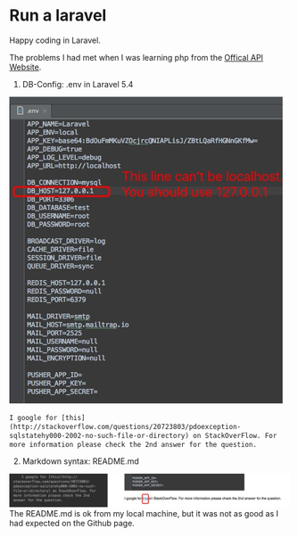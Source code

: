 # Run a laravel
Happy coding in Laravel. 

The problems I had met when I was learning php from the [Offical API Website](https://laravel.com/docs/5.4).

1. DB-Config:  .env in Laravel 5.4 
 
 ![.env](./Markdown.res/laravel5.4-issue1.jpeg)  
 
    I google for [this](http://stackoverflow.com/questions/20723803/pdoexception-sqlstatehy000-2002-no-such-file-or-directory) on StackOverFlow. For more information please check the 2nd answer for the question.
    
2. Markdown syntax:  README.md  

![README.md](./Markdown.res/markdown-syntax-issue2.jpeg)  
The README.md is ok from my local machine, but it was not as good as I had expected on the Github page.